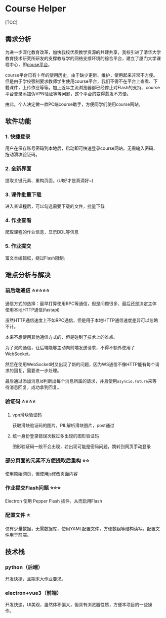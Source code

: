 # Course Helper

[TOC]

## 需求分析

为进一步深化教育改革，加快我校优质教学资源的共建共享，我校引进了清华大学教育技术研究所研发的支撑教与学的网络支撑环境的综合平台，建立了厦门大学课程中心，即[couse平台](http://course.xmu.edu.cn/)。

course平台已有十年的使用历史，由于缺少更新、维护，使用起来非常不方便。但是由于学校强制要求教师学生使用course平台，我们不得不在平台上查看、下载课件，上传作业等等。加上近年主流浏览器都已经停止对Flash的支持、course平台登录添加伪VPN验证等等问题，这个平台的变得愈发不方便。

由此，个人决定做一款PC端course助手，方便同学们使用course网站。



## 软件功能

### 1. 快捷登录

用户在保存账号密码到本地后，启动即可快速登录course网站。无需输入密码、拖动滑块验证码。

### 2. 全新界面

提取关键元素、重构页面。(UI好才是真滴好~)

### 3. 课件批量下载

进入某课程后，可以勾选需要下载的文件，批量下载

### 4. 作业查看

爬取课程的作业信息，显示DDL等信息

### 5. 作业提交

富文本编辑框，绕过Flash限制。



## 难点分析与解决

### 前后端通信 ⭐⭐⭐⭐⭐

通信方式的选择：最早打算使用RPC等通信，但是问题很多，最后还是决定主体使用本地HTTP通信(fastapi)

虽然HTTP通信速度上不如RPC通信，但是用于本地HTTP通信速度差异可以忽略不计。



本来不想使用其他通信方式的，但是碰到了技术上的难点。

为了双向通信，让后端能够主动向前端发送请求，不得不额外使用了WebSocket。

然后在使用WebSocket时又出现了新的问题，因为WS通信不像HTTP能有每个请求的回复，需要进一步处理。

最后通过添加消息id判断出每个消息所属的请求，并且使用`asyncio.Future`来等待消息回复，成功拿到回复。



### 验证码 ⭐⭐⭐⭐

1. vpn滑块验证码

   获取滑块验证码的图片，PIL解析滑块图片，post通过

2. 统一身份登录错误次数过多出现的图形验证码

   图形验证码一般不会出现，若出现可能是密码问题，跳转到网页手动登录

### 部分页面的元素不方便提取后重构 ⭐⭐

使用原始网页，但使用js修改页面内容

### 作业提交Flash问题 ⭐⭐⭐

Electron 使用 Pepper Flash 插件，从而启用Flash

### 配置文件 ⭐

仅有少量数据，无需数据库，使用YAML配置文件，方便数组等结构读写。配置文件用于前端。



## 技术栈

### python（后端）

开发快捷，且期末大作业要求。

### electron+vue3（前端）

开发快速，UI美观，虽然体积偏大，但具有浏览器性质，方便本项目的一些操作。



